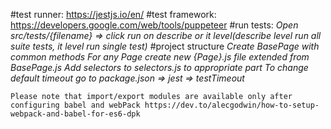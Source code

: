 #test runner:
https://jestjs.io/en/
#test framework:
https://developers.google.com/web/tools/puppeteer
#run tests:
_Open src/tests/{filename} => click run on describe or it level(describe level run all suite tests, it level run single test)_
#project structure
_Create BasePage with common methods_
_For any Page create new {Page}.js file extended from BasePage.js_
_Add selectors to selectors.js to appropriate part_
_To change default timeout go to package.json => jest => testTimeout_

`Please note that import/export modules are available only after configuring babel and webPack https://dev.to/alecgodwin/how-to-setup-webpack-and-babel-for-es6-dpk`